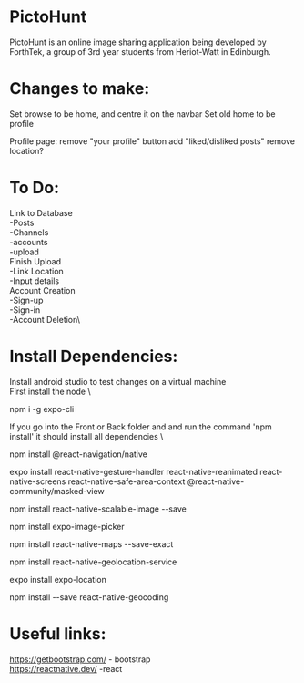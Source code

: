 # PictoHunt

PictoHunt is an online image sharing application being developed by ForthTek, a group of 3rd year students from Heriot-Watt in Edinburgh.

# Changes to make:
Set browse to be home, and centre it on the navbar
Set old home to be profile

Profile page: 
    remove "your profile" button
    add "liked/disliked posts"
    remove location?



# To Do:

Link to Database \
 -Posts \
 -Channels\
 -accounts\
 -upload\
Finish Upload\
 -Link Location\
 -Input details\
Account Creation\
 -Sign-up\
 -Sign-in\
 -Account Deletion\
 
# Install Dependencies:

Install android studio to test changes on a virtual machine \
First install the node \

npm i -g expo-cli

If you go into the Front or Back folder and and run the command 'npm install' it should install all dependencies \

npm install @react-navigation/native

expo install react-native-gesture-handler react-native-reanimated react-native-screens react-native-safe-area-context @react-native-community/masked-view

npm install react-native-scalable-image --save

npm install expo-image-picker

npm install react-native-maps --save-exact

npm install react-native-geolocation-service

expo install expo-location

npm install --save react-native-geocoding

# Useful links:

https://getbootstrap.com/ - bootstrap \
https://reactnative.dev/ -react
